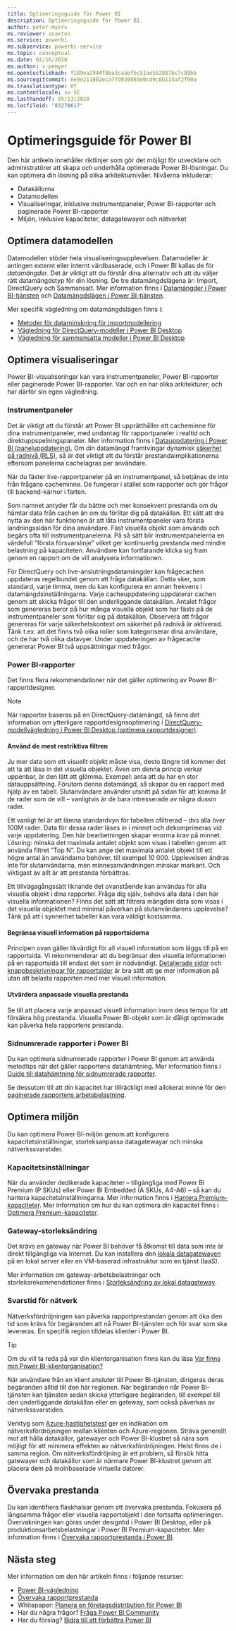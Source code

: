 ```yaml
---
title: Optimeringsguide för Power BI
description: Optimeringsguide för Power BI.
author: peter-myers
ms.reviewer: asaxton
ms.service: powerbi
ms.subservice: powerbi-service
ms.topic: conceptual
ms.date: 02/16/2020
ms.author: v-pemyer
ms.openlocfilehash: f189ea2944f86a3caabfbc51ae5b2887bc7c89bb
ms.sourcegitcommit: 0e9e211082eca7fd939803e0cd9c6b114af2f90a
ms.translationtype: HT
ms.contentlocale: sv-SE
ms.lasthandoff: 05/13/2020
ms.locfileid: "83278617"
---
```

# <a name="optimization-guide-for-power-bi"></a>Optimeringsguide för Power BI

Den här artikeln innehåller riktlinjer som gör det möjligt för utvecklare och administratörer att skapa och underhålla optimerade Power BI-lösningar. Du kan optimera din lösning på olika arkitekturnivåer. Nivåerna inkluderar:

- Datakällorna
- Datamodellen
- Visualiseringar, inklusive instrumentpaneler, Power BI-rapporter och paginerade Power BI-rapporter
- Miljön, inklusive kapaciteter, datagatewayer och nätverket

## <a name="optimizing-the-data-model"></a>Optimera datamodellen

Datamodellen stöder hela visualiseringsupplevelsen. Datamodeller är antingen externt eller internt värdbaserade, och i Power BI kallas de för _datamängder_. Det är viktigt att du förstår dina alternativ och att du väljer rätt datamängdstyp för din lösning. De tre datamängdslägena är: Import, DirectQuery och Sammansatt. Mer information finns i [Datamängder i Power BI-tjänsten](../connect-data/service-datasets-understand.md) och  [Datamängdslägen i Power BI-tjänsten](../connect-data/service-dataset-modes-understand.md).

Mer specifik vägledning om datamängdslägen finns i:

- [Metoder för dataminskning för importmodellering](import-modeling-data-reduction.md)
- [Vägledning för DirectQuery-modeller i Power BI Desktop](directquery-model-guidance.md)
- [Vägledning för sammansatta modeller i Power BI Desktop](composite-model-guidance.md)

## <a name="optimizing-visualizations"></a>Optimera visualiseringar

Power BI-visualiseringar kan vara instrumentpaneler, Power BI-rapporter eller paginerade Power BI-rapporter. Var och en har olika arkitekturer, och har därför sin egen vägledning. 

### <a name="dashboards"></a>Instrumentpaneler

Det är viktigt att du förstår att Power BI upprätthåller ett cacheminne för dina instrumentpaneler, med undantag för rapportpaneler i realtid och direktuppspelningspaneler. Mer information finns i [Datauppdatering i Power BI (paneluppdatering)](../connect-data/refresh-data.md#tile-refresh). Om din datamängd framtvingar dynamisk [säkerhet på radnivå (RLS)](../admin/service-admin-rls.md), så är det viktigt att du förstår prestandaimplikationerna eftersom panelerna cachelagras per användare.

När du fäster live-rapportpaneler på en instrumentpanel, så betjänas de inte från frågans cacheminne. De fungerar i stället som rapporter och gör frågor till backend-kärnor i farten.

Som namnet antyder får du bättre och mer konsekvent prestanda om du hämtar data från cachen än om du förlitar dig på datakällan. Ett sätt att dra nytta av den här funktionen är att låta instrumentpaneler vara första landningssidan för dina användare. Fäst visuella objekt som används och begärs ofta till instrumentpanelerna. På så sätt blir instrumentpanelerna en värdefull ”första försvarslinje” vilket ger kontinuerlig prestanda med mindre belastning på kapaciteten. Användare kan fortfarande klicka sig fram genom en rapport om de vill analysera informationen.

För DirectQuery och live-anslutningsdatamängder kan frågecachen uppdateras regelbundet genom att fråga datakällan. Detta sker, som standard, varje timma, men du kan konfigurera en annan frekvens i datamängdsinställningarna. Varje cacheuppdatering uppdaterar cachen genom att skicka frågor till den underliggande datakällan. Antalet frågor som genereras beror på hur många visuella objekt som har fästs på de instrumentpaneler som förlitar sig på datakällan. Observera att frågor genereras för varje säkerhetskontext om säkerhet på radnivå är aktiverad. Tänk t.ex. att det finns två olika roller som kategoriserar dina användare, och de har två olika datavyer. Under uppdateringen av frågecache genererar Power BI två uppsättningar med frågor.

### <a name="power-bi-reports"></a>Power BI-rapporter

Det finns flera rekommendationer när det gäller optimering av Power BI-rapportdesigner.

> [!NOTE]
> När rapporter baseras på en DirectQuery-datamängd, så finns det information om ytterligare rapportdesignsoptimering i [DirectQuery-modellvägledning i Power BI Desktop (optimera rapportdesigner)](directquery-model-guidance.md#optimize-report-designs).

#### <a name="apply-the-most-restrictive-filters"></a>Använd de mest restriktiva filtren

Ju mer data som ett visuellt objekt måste visa, desto längre tid kommer det att ta att läsa in det visuella objektet. Även om denna princip verkar uppenbar, är den lätt att glömma. Exempel: anta att du har en stor datauppsättning. Förutom denna datamängd, så skapar du en rapport med hjälp av en tabell. Slutanvändare använder utsnitt på sidan för att komma åt de rader som de vill – vanligtvis är de bara intresserade av några dussin rader.

Ett vanligt fel är att lämna standardvyn för tabellen ofiltrerad – dvs alla över 100M rader. Data för dessa rader läses in i minnet och dekomprimeras vid varje uppdatering. Den här bearbetningen skapar enorma krav på minnet. Lösning: minska det maximala antalet objekt som visas i tabellen genom att använda filtret ”Top N”. Du kan ange det maximala antalet objekt till ett högre antal än användarna behöver, till exempel 10 000. Upplevelsen ändras inte för slutanvändarna, men minnesanvändningen minskar markant. Och viktigast av allt är att prestanda förbättras.

Ett tillvägagångssätt liknande det ovanstående kan användas för alla visuella objekt i dina rapporter. Fråga dig själv, behövs alla data i den här visuella informationen? Finns det sätt att filtrera mängden data som visas i det visuella objektet med minimal påverkan på slutanvändarens upplevelse? Tänk på att i synnerhet tabeller kan vara väldigt kostsamma.

#### <a name="limit-visuals-on-report-pages"></a>Begränsa visuell information på rapportsidorna

Principen ovan gäller likvärdigt för all visuell information som läggs till på en rapportsida. Vi rekommenderar att du begränsar den visuella informationen på en rapportsida till endast det som är nödvändigt. [Detaljerade sidor](report-drillthrough.md) och [knappbeskrivningar för rapportsidor](report-page-tooltips.md) är bra sätt att ge mer information på utan att belasta rapporten med mer visuell information.

#### <a name="evaluate-custom-visual-performance"></a>Utvärdera anpassade visuella prestanda

Se till att placera varje anpassad visuell information inom dess tempo för att försäkra hög prestanda. Visuella Power BI-objekt som är dåligt optimerade kan påverka hela rapportens prestanda.

### <a name="power-bi-paginated-reports"></a>Sidnumrerade rapporter i Power BI

Du kan optimera sidnumrerade rapporter i Power BI genom att använda metodtips när det gäller rapportens datahämtning. Mer information finns i [Guide till datahämtning för sidnumrerade rapporter](report-paginated-data-retrieval.md).

Se dessutom till att din kapacitet har tillräckligt med allokerat minne för den [paginerade rapportens arbetsbelastning](../admin/service-admin-premium-workloads.md#paginated-reports).

## <a name="optimizing-the-environment"></a>Optimera miljön

Du kan optimera Power BI-miljön genom att konfigurera kapacitetsinställningar, storleksanpassa datagatewayar och minska nätverkssvarstider.

### <a name="capacity-settings"></a>Kapacitetsinställningar

När du använder dedikerade kapaciteter – tillgängliga med Power BI Premium (P SKUs) eller Power BI Embedded (A SKUs, A4-A6) – så kan du hantera kapacitetsinställningarna. Mer information finns i [Hantera Premium-kapaciteter](../admin/service-premium-capacity-manage.md). Mer information om hur du kan optimera din kapacitet finns i [Optimera Premium-kapaciteter](../admin/service-premium-capacity-optimize.md).

### <a name="gateway-sizing"></a>Gateway-storleksändring

Det krävs en gateway när Power BI behöver få åtkomst till data som inte är direkt tillgängliga via Internet. Du kan installera den [lokala datagatewayen](../connect-data/service-gateway-onprem.md) på en lokal server eller en VM-baserad infrastruktur som en tjänst (IaaS).

Mer information om gateway-arbetsbelastningar och storleksrekommendationer finns i [Storleksändring av lokal datagateway](gateway-onprem-sizing.md).

### <a name="network-latency"></a>Svarstid för nätverk

Nätverksfördröjningen kan påverka rapportprestandan genom att öka den tid som krävs för begäranden att nå Power BI-tjänsten och för svar som ska levereras. En specifik region tilldelas klienter i Power BI.

> [!TIP]
> Om du vill ta reda på var din klientorganisation finns kan du läsa [Var finns min Power BI-klientorganisation?](../admin/service-admin-where-is-my-tenant-located.md)

När användare från en klient ansluter till Power BI-tjänsten, dirigeras deras begäranden alltid till den här regionen. När begäranden når Power BI-tjänsten kan tjänsten sedan skicka ytterligare begäranden, till exempel till den underliggande datakällan eller en gateway, som också påverkas av nätverkssvarstiden.

Verktyg som [Azure-hastighetstest](https://azurespeedtest.azurewebsites.net/) ger en indikation om nätverksfördröjningen mellan klienten och Azure-regionen. Sträva generellt mot att hålla datakällor, gatewayer och Power BI-klustret så nära som möjligt för att minimera effekten av nätverksfördröjningen. Helst finns de i samma region. Om nätverksfördröjning är ett problem, så försök hitta gatewayer och datakällor som är närmare Power BI-klustret genom att placera dem på molnbaserade virtuella datorer.

## <a name="monitoring-performance"></a>Övervaka prestanda

Du kan identifiera flaskhalsar genom att övervaka prestanda. Fokusera på långsamma frågor eller visuella rapportobjekt i den fortsatta optimeringen. Övervakningen kan göras under designtid i Power BI Desktop, eller på produktionsarbetsbelastningar i Power BI Premium-kapaciteter. Mer information finns i [Övervaka rapportprestanda i Power BI](monitor-report-performance.md).

## <a name="next-steps"></a>Nästa steg

Mer information om den här artikeln finns i följande resurser:

- [Power BI-vägledning](index.yml)
- [Övervaka rapportprestanda](monitor-report-performance.md)
- Whitepaper: [Planera en företagsdistribution för Power BI](https://go.microsoft.com/fwlink/?linkid=2057861)
- Har du några frågor? [Fråga Power BI Community](https://community.powerbi.com/)
- Har du förslag? [Bidra till att förbättra Power BI](https://ideas.powerbi.com/)




